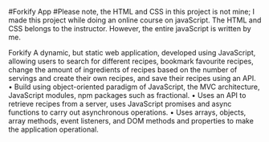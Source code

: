#Forkify App
#Please note, the HTML and CSS in this project is not mine; I made this project while doing an online course on javaScript. The HTML and CSS belongs to the instructor. However, the entire javaScript is written by me. 

Forkify A dynamic, but static web application, developed using JavaScript, allowing users to search for different recipes,
bookmark favourite recipes, change the amount of ingredients of recipes based on the number of servings and create their own
recipes, and save their recipes using an API.
• Build using object-oriented paradigm of JavaScript, the MVC architecture, JavaScript modules, npm packages such as fractional.
• Uses an API to retrieve recipes from a server, uses JavaScript promises and async functions to carry out asynchronous operations.
• Uses arrays, objects, array methods, event listeners, and DOM methods and properties to make the application operational.
